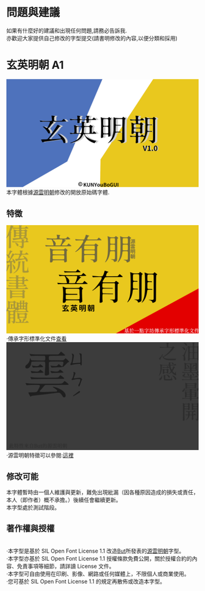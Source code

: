 # 問題與建議
如果有什麼好的建議和出現任何問題,請務必告訴我.
<br>亦歡迎大家提供自己修改的字型提交(請書明修改的內容,以便分類和採用)
# 玄英明朝 A1
![image](https://github.com/KunYuBoGU/XuanYing-mincho-A1/blob/master/image/xuanyingm1.png)
<br>本字體根據[源雲明朝](https://github.com/ButTaiwan/genwan-font)修改的開放原始碼字體.
## 特徵
![image](https://github.com/KunYuBoGU/XuanYing-mincho-A1/blob/master/image/xuan%20ying2.png)
<br>·傳承字形標準化文件[查看](https://github.com/ichitenfont/inheritedglyphs)
![image](https://github.com/KunYuBoGU/XuanYing-mincho-A1/blob/master/image/xuan%20ying.png)
<br>·源雲明朝特徵可以參閱:[這裡](https://github.com/ButTaiwan/genwan-font/blob/master/README.md)
## 修改可能
本字體暫時由一個人維護與更新，難免出現紕漏（因各種原因造成的損失或責任，本人（即作者）概不承擔。）後續任會繼續更新。<br>本字型處於測試階段。
## 著作權與授權
<br>·本字型是基於 SIL Open Font License 1.1 改造[But](https://github.com/ButTaiwan)所發表的[源雲明朝](https://github.com/ButTaiwan/genwan-font)字型。<br>·本字型亦基於 SIL Open Font License 1.1 授權條款免費公開，關於授權合約的內容、免責事項等細節，請詳讀 License 文件。<br>·本字型可自由使用在印刷、影像、網路或任何媒體上，不限個人或商業使用。<br>·您可基於 SIL Open Font License 1.1 的規定再散佈或改造本字型。
